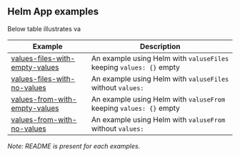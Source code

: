 ## Helm App examples

Below table illustrates va

| Example | Description |
|-------------|-------------|
| [values-files-with-empty-values](qa-test-apps/helm-app/values-files-with-empty-values) | An example using Helm with `valuseFiles` keeping `values: {}` empty |
| [values-files-with-no-values](qa-test-apps/helm-app/values-files-with-no-values) | An example using Helm with `valuseFiles` without `values:` |
| [values-from-with-empty-values](qa-test-apps/helm-app/values-from-with-empty-values) | An example using Helm with `valuseFrom` keeping `values: {}` empty |
| [values-from-with-no-values](qa-test-apps/helm-app/values-from-with-no-values) | An example using Helm with `valuseFrom` without `values:` |

_Note: README is present for each examples._